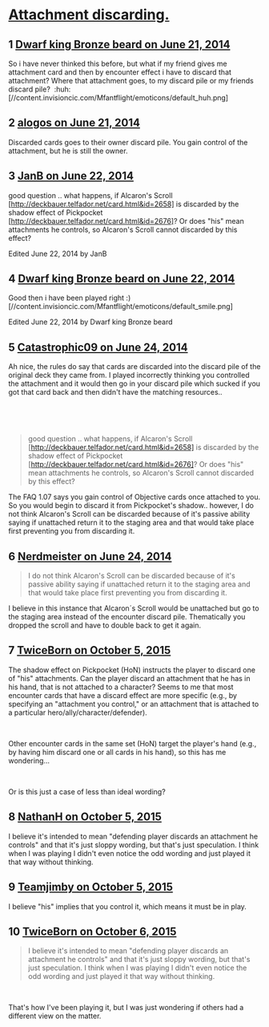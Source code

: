 # [Attachment discarding.](https://community.fantasyflightgames.com/topic/109115-attachment-discarding/)

## 1 [Dwarf king Bronze beard on June 21, 2014](https://community.fantasyflightgames.com/topic/109115-attachment-discarding/?do=findComment&comment=1128481)

So i have never thinked this before, but what if my friend gives me attachment card and then by encounter effect i have to discard that attachment? Where that attachment goes, to my discard pile or my friends discard pile?  :huh: [//content.invisioncic.com/Mfantflight/emoticons/default_huh.png]

## 2 [alogos on June 21, 2014](https://community.fantasyflightgames.com/topic/109115-attachment-discarding/?do=findComment&comment=1128536)

Discarded cards goes to their owner discard pile. You gain control of the attachment, but he is still the owner.

## 3 [JanB on June 22, 2014](https://community.fantasyflightgames.com/topic/109115-attachment-discarding/?do=findComment&comment=1128942)

good question .. what happens, if Alcaron's Scroll [http://deckbauer.telfador.net/card.html&id=2658] is discarded by the shadow effect of Pickpocket [http://deckbauer.telfador.net/card.html&id=2676]? Or does "his" mean attachments he controls, so Alcaron's Scroll cannot discarded by this effect?

Edited June 22, 2014 by JanB

## 4 [Dwarf king Bronze beard on June 22, 2014](https://community.fantasyflightgames.com/topic/109115-attachment-discarding/?do=findComment&comment=1129006)

Good then i have been played right :) [//content.invisioncic.com/Mfantflight/emoticons/default_smile.png]

Edited June 22, 2014 by Dwarf king Bronze beard

## 5 [Catastrophic09 on June 24, 2014](https://community.fantasyflightgames.com/topic/109115-attachment-discarding/?do=findComment&comment=1130807)

Ah nice, the rules do say that cards are discarded into the discard pile of the original deck they came from. I played incorrectly thinking you controlled the attachment and it would then go in your discard pile which sucked if you got that card back and then didn't have the matching resources..

 

 

> good question .. what happens, if Alcaron's Scroll [http://deckbauer.telfador.net/card.html&id=2658] is discarded by the shadow effect of Pickpocket [http://deckbauer.telfador.net/card.html&id=2676]? Or does "his" mean attachments he controls, so Alcaron's Scroll cannot discarded by this effect?

The FAQ 1.07 says you gain control of Objective cards once attached to you. So you would begin to discard it from Pickpocket's shadow.. however, I do not think Alcaron's Scroll can be discarded because of it's passive ability saying if unattached return it to the staging area and that would take place first preventing you from discarding it.

## 6 [Nerdmeister on June 24, 2014](https://community.fantasyflightgames.com/topic/109115-attachment-discarding/?do=findComment&comment=1131280)

> I do not think Alcaron's Scroll can be discarded because of it's passive ability saying if unattached return it to the staging area and that would take place first preventing you from discarding it.

I believe in this instance that Alcaron´s Scroll would be unattached but go to the staging area instead of the encounter discard pile. Thematically you dropped the scroll and have to double back to get it again.

## 7 [TwiceBorn on October 5, 2015](https://community.fantasyflightgames.com/topic/109115-attachment-discarding/?do=findComment&comment=1834088)

The shadow effect on Pickpocket (HoN) instructs the player to discard one of "his" attachments. Can the player discard an attachment that he has in his hand, that is not attached to a character? Seems to me that most encounter cards that have a discard effect are more specific (e.g., by specifying an "attachment you control," or an attachment that is attached to a particular hero/ally/character/defender).

 

Other encounter cards in the same set (HoN) target the player's hand (e.g., by having him discard one or all cards in his hand), so this has me wondering...

 

Or is this just a case of less than ideal wording? 

## 8 [NathanH on October 5, 2015](https://community.fantasyflightgames.com/topic/109115-attachment-discarding/?do=findComment&comment=1834175)

I believe it's intended to mean "defending player discards an attachment he controls" and that it's just sloppy wording, but that's just speculation. I think when I was playing I didn't even notice the odd wording and just played it that way without thinking.

## 9 [Teamjimby on October 5, 2015](https://community.fantasyflightgames.com/topic/109115-attachment-discarding/?do=findComment&comment=1834918)

I believe "his" implies that you control it, which means it must be in play.

## 10 [TwiceBorn on October 6, 2015](https://community.fantasyflightgames.com/topic/109115-attachment-discarding/?do=findComment&comment=1835951)

> I believe it's intended to mean "defending player discards an attachment he controls" and that it's just sloppy wording, but that's just speculation. I think when I was playing I didn't even notice the odd wording and just played it that way without thinking.

 

That's how I've been playing it, but I was just wondering if others had a different view on the matter.

